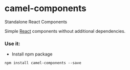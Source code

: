 # camel-components
Standalone React Components

Simple [React](https://facebook.github.io/react/) components without additional dependencies.

### Use it:

* Install npm package

```
npm install camel-components --save
```
